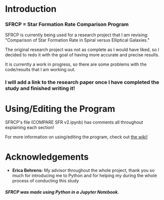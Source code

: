 # Introduction

### SFRCP = Star Formation Rate Comparison Program

SFRCP is currently being used for a research project that I am revising: "Comparison of Star Formation Rate in Spiral versus Elliptical Galaxies."

The original research project was not as complete as I would have liked, so I decided to redo it with the goal of having more accurate and precise results.

It is currently a work in progress, so there are some problems with the code/results that I am working out.

### I will add a link to the research paper once I have completed the study and finished writing it!

# Using/Editing the Program

SFRCP's file (COMPARE SFR v2.ipynb) has comments all throughout explaining each section!

For more information on using/editing the program, check out [the wiki!](https://github.com/Wo0fle/SFR-Research-v2/wiki)

# Acknowledgements

- **Erica Behrens:** My advisor throughout the whole project, thank you so much for introducing me to Python and for helping my during the whole process of conducting this study

##### SFRCP was made using Python in a Jupyter Notebook.
